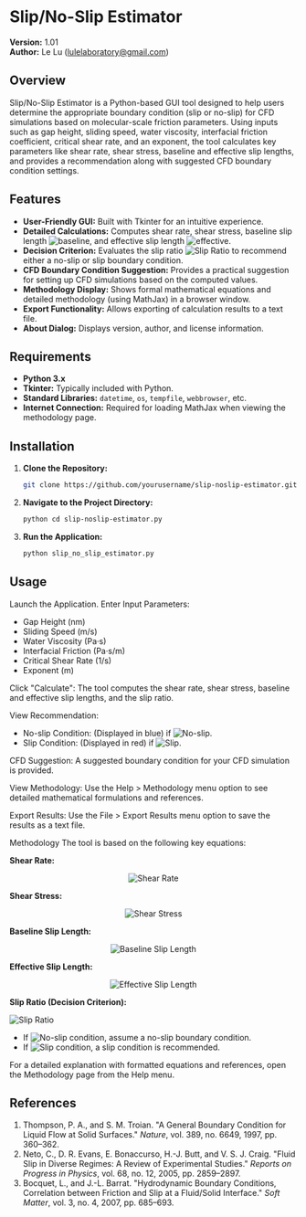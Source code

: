 # Slip/No-Slip Estimator

**Version:** 1.01  
**Author:** Le Lu ([lulelaboratory@gmail.com](mailto:lulelaboratory@gmail.com))

## Overview

Slip/No-Slip Estimator is a Python-based GUI tool designed to help users determine the appropriate boundary condition (slip or no-slip) for CFD simulations based on molecular-scale friction parameters. Using inputs such as gap height, sliding speed, water viscosity, interfacial friction coefficient, critical shear rate, and an exponent, the tool calculates key parameters like shear rate, shear stress, baseline and effective slip lengths, and provides a recommendation along with suggested CFD boundary condition settings.

## Features

- **User-Friendly GUI:** Built with Tkinter for an intuitive experience.
- **Detailed Calculations:** Computes shear rate, shear stress, baseline slip length ![baseline](https://latex.codecogs.com/svg.latex?b_0=\frac{\mu}{\lambda), and effective slip length ![effective](https://latex.codecogs.com/svg.latex?b_{\text{eff}}=b_0\left[1+\left(\frac{\gamma}{\gamma_c}\right)^m\right]).
- **Decision Criterion:** Evaluates the slip ratio ![Slip Ratio](https://latex.codecogs.com/svg.latex?\frac{b_{\text{eff}}}{h}) to recommend either a no-slip or slip boundary condition.
- **CFD Boundary Condition Suggestion:** Provides a practical suggestion for setting up CFD simulations based on the computed values.
- **Methodology Display:** Shows formal mathematical equations and detailed methodology (using MathJax) in a browser window.
- **Export Functionality:** Allows exporting of calculation results to a text file.
- **About Dialog:** Displays version, author, and license information.

## Requirements

- **Python 3.x**
- **Tkinter:** Typically included with Python.
- **Standard Libraries:** `datetime`, `os`, `tempfile`, `webbrowser`, etc.
- **Internet Connection:** Required for loading MathJax when viewing the methodology page.

## Installation

1. **Clone the Repository:**

   ```bash
   git clone https://github.com/yourusername/slip-noslip-estimator.git

2. **Navigate to the Project Directory:**

   ```bash
   python cd slip-noslip-estimator.py


3. **Run the Application:**

   ```bash
   python slip_no_slip_estimator.py

## Usage
Launch the Application.
Enter Input Parameters:
- Gap Height (nm)
- Sliding Speed (m/s)
- Water Viscosity (Pa·s)
- Interfacial Friction (Pa·s/m)
- Critical Shear Rate (1/s)
- Exponent (m)

Click "Calculate": The tool computes the shear rate, shear stress, baseline and effective slip lengths, and the slip ratio.

View Recommendation:
- No-slip Condition: (Displayed in blue) if ![No-slip](https://latex.codecogs.com/svg.latex?b_{\text{eff}}/h%20<%200.01).
- Slip Condition: (Displayed in red) if ![Slip](https://latex.codecogs.com/svg.latex?b_{\text{eff}}/h%20\ge%200.01).

CFD Suggestion: A suggested boundary condition for your CFD simulation is provided.

View Methodology: Use the Help > Methodology menu option to see detailed mathematical formulations and references.

Export Results: Use the File > Export Results menu option to save the results as a text file.

Methodology
The tool is based on the following key equations:

**Shear Rate:**

<p align="center">
  <img src="https://latex.codecogs.com/svg.latex?\gamma=\frac{U}{h}" alt="Shear Rate">
</p>

**Shear Stress:**

<p align="center">
  <img src="https://latex.codecogs.com/svg.latex?\tau=\mu\cdot\gamma" alt="Shear Stress">
</p>

**Baseline Slip Length:**

<p align="center">
  <img src="https://latex.codecogs.com/svg.latex?b_0=\frac{\mu}{\lambda}" alt="Baseline Slip Length">
</p>

**Effective Slip Length:**

<p align="center">
  <img src="https://latex.codecogs.com/svg.latex?b_{\text{eff}}=b_0\left[1+\left(\frac{\gamma}{\gamma_c}\right)^m\right]" alt="Effective Slip Length">
</p>

**Slip Ratio (Decision Criterion):**

![Slip Ratio](https://latex.codecogs.com/svg.latex?\text{Slip%20Ratio}=\frac{b_{\text{eff}}}{h})

- If ![No-slip condition](https://latex.codecogs.com/svg.latex?\frac{b_{\text{eff}}}{h}%20<%200.01), assume a no-slip boundary condition.
- If ![Slip condition](https://latex.codecogs.com/svg.latex?\frac{b_{\text{eff}}}{h}%20\ge%200.01), a slip condition is recommended.

For a detailed explanation with formatted equations and references, open the Methodology page from the Help menu.

## References
1. Thompson, P. A., and S. M. Troian. "A General Boundary Condition for Liquid Flow at Solid Surfaces." *Nature*, vol. 389, no. 6649, 1997, pp. 360–362.
2. Neto, C., D. R. Evans, E. Bonaccurso, H.-J. Butt, and V. S. J. Craig. "Fluid Slip in Diverse Regimes: A Review of Experimental Studies." *Reports on Progress in Physics*, vol. 68, no. 12, 2005, pp. 2859–2897.
3. Bocquet, L., and J.-L. Barrat. "Hydrodynamic Boundary Conditions, Correlation between Friction and Slip at a Fluid/Solid Interface." *Soft Matter*, vol. 3, no. 4, 2007, pp. 685–693.


